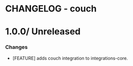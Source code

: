 # CHANGELOG - couch

1.0.0/ Unreleased
==================

### Changes

* [FEATURE] adds couch integration to integrations-core.

